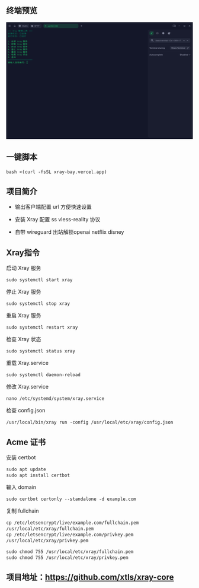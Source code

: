 ## 终端预览

![preview](预览.png)

## 一键脚本
```
bash <(curl -fsSL xray-bay.vercel.app)
```

## 项目简介
- 输出客户端配置 url 方便快速设置

- 安装 Xray 配置 ss vless-reality 协议

- 自带 wireguard 出站解锁openai netflix disney

## Xray指令
启动 Xray 服务
```
sudo systemctl start xray
```
停止 Xray 服务
```
sudo systemctl stop xray
```
重启 Xray 服务
```
sudo systemctl restart xray
```
检查 Xray 状态
```
sudo systemctl status xray
```
重载 Xray.service
```
sudo systemctl daemon-reload
```
修改 Xray.service
```
nano /etc/systemd/system/xray.service
```

检查 config.json 
```
/usr/local/bin/xray run -config /usr/local/etc/xray/config.json
```
## Acme 证书

安装 certbot
```
sudo apt update
sudo apt install certbot
```
输入 domain
```
sudo certbot certonly --standalone -d example.com
```
复制 fullchain
```
cp /etc/letsencrypt/live/example.com/fullchain.pem /usr/local/etc/xray/fullchain.pem
cp /etc/letsencrypt/live/example.com/privkey.pem /usr/local/etc/xray/privkey.pem
```   
```
sudo chmod 755 /usr/local/etc/xray/fullchain.pem
sudo chmod 755 /usr/local/etc/xray/privkey.pem
```


## 项目地址：https://github.com/xtls/xray-core


